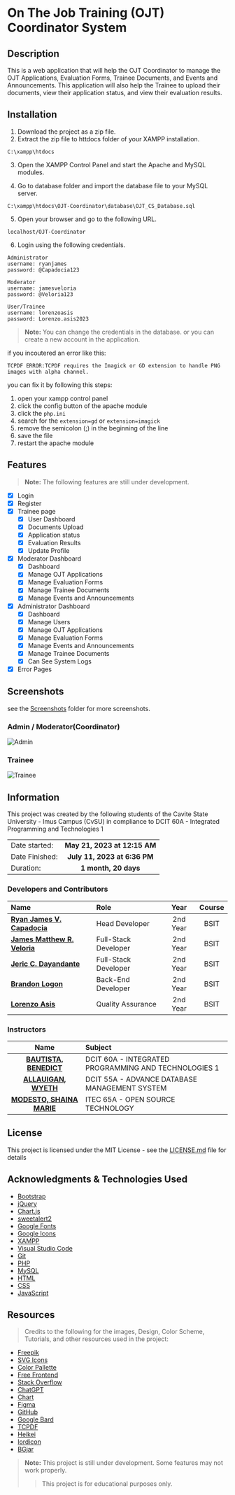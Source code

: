 # On The Job Training (OJT) Coordinator System
## Description
This is a web application that will help the OJT Coordinator to manage the OJT Applications, Evaluation Forms, Trainee Documents, and Events and Announcements. This application will also help the Trainee to upload their documents, view their application status, and view their evaluation results.

## Installation
1. Download the project as a zip file.
2. Extract the zip file to httdocs folder of your XAMPP installation.
```
C:\xampp\htdocs
```
3. Open the XAMPP Control Panel and start the Apache and MySQL modules.

4. Go to database folder and import the database file to your MySQL server.
```
C:\xampp\htdocs\OJT-Coordinator\database\OJT_CS_Database.sql
```
5. Open your browser and go to the following URL.
```
localhost/OJT-Coordinator
```
6. Login using the following credentials.
```
Administrator
username: ryanjames
password: @Capadocia123

Moderator
username: jamesveloria
password: @Veloria123

User/Trainee
username: lorenzoasis
password: Lorenzo.asis2023

```
> **Note:** You can change the credentials in the database. or you can create a new account in the application.

if you incoutered an error like this:
```
TCPDF ERROR:TCPDF requires the Imagick or GD extension to handle PNG images with alpha channel.
```
you can fix it by following this steps:
1. open your xampp control panel
2. click the config button of the apache module
3. click the `php.ini`
4. search for the `extension=gd` or `extension=imagick`
5. remove the semicolon (;) in the beginning of the line
6. save the file
7. restart the apache module

## Features
> **Note:** The following features are still under development.

- [x] Login
- [x] Register
- [x] Trainee page
    - [x] User Dashboard
    - [x] Documents Upload
    - [x] Application status
    - [x] Evaluation Results
    - [x] Update Profile
- [x] Moderator Dashboard
    - [x] Dashboard
    - [x] Manage OJT Applications
    - [x] Manage Evaluation Forms
    - [x] Manage Trainee Documents
    - [x] Manage Events and Announcements
- [x] Administrator Dashboard
    - [x] Dashboard
    - [x] Manage Users
    - [x] Manage OJT Applications
    - [x] Manage Evaluation Forms
    - [x] Manage Events and Announcements
    - [x] Manage Trainee Documents
    - [x] Can See System Logs
- [x] Error Pages

## Screenshots
see the [Screenshots](./ScreenShots) folder for more screenshots.
### Admin / Moderator(Coordinator)
![Admin](./ScreenShots/Moderator%20Dashboard.png)
### Trainee
![Trainee](./ScreenShots/Trainee%20Dashboard.png)

## Information
This project was created by the following students of the Cavite State University - Imus Campus (CvSU) in compliance to DCIT 60A - Integrated Programming and Technologies 1

|       |        |
| :---  |  :---: |
| Date started:  | **May 21, 2023 at 12:15 AM** |
| Date Finished: | **July 11, 2023 at 6:36 PM** |
| Duration:      | **1 month, 20 days** |

### Developers and Contributors
<div align="center">

| Name | Role | Year | Course |
| :--- | :--- | :---: | :---: |
| [**Ryan James V. Capadocia**](https://github.com/Unknownplanet40) | Head Developer | 2nd Year | BSIT |
| [**James Matthew R. Veloria**](https://github.com/JamesVeloria16) | Full-Stack Developer | 2nd Year | BSIT |
| [**Jeric C. Dayandante**](https://github.com/kuya-G) | Full-Stack Developer | 2nd Year | BSIT 
| [**Brandon Logon**](#developers-and-contributors) | Back-End Developer | 2nd Year | BSIT |
| [**Lorenzo Asis**](#developers-and-contributors) | Quality Assurance | 2nd Year | BSIT |

</div>

### Instructors

| Name | Subject |
| :---: | :--- |
|[**BAUTISTA, BENEDICT**](#instructor) | DCIT 60A - INTEGRATED PROGRAMMING AND TECHNOLOGIES 1 |
|[**ALLAUIGAN, WYETH**](#instructor) | DCIT 55A - ADVANCE DATABASE MANAGEMENT SYSTEM |
| [**MODESTO, SHAINA MARIE**](#instructor) | ITEC 65A - OPEN SOURCE TECHNOLOGY |

## License
This project is licensed under the MIT License - see the [LICENSE.md](LICENSE.md) file for details


## Acknowledgments & Technologies Used
- [Bootstrap](https://getbootstrap.com/)
- [jQuery](https://jquery.com/)
- [Chart.js](https://www.chartjs.org/)
- [sweetalert2](https://sweetalert2.github.io/)
- [Google Fonts](https://fonts.google.com/)
- [Google Icons](https://fonts.google.com/icons)
- [XAMPP](https://www.apachefriends.org/download.html)
- [Visual Studio Code](https://code.visualstudio.com/download)
- [Git](https://git-scm.com/downloads)
- [PHP](https://www.php.net/downloads)
- [MySQL](https://www.mysql.com/downloads/)
- [HTML](https://html.com/)
- [CSS](https://www.w3.org/Style/CSS/Overview.en.html)
- [JavaScript](https://www.javascript.com/)


## Resources
> Credits to the following for the images, Design, Color Scheme, Tutorials, and other resources used in the project:

- [Freepik](https://www.freepik.com/)
- [SVG Icons](https://www.svgrepo.com/collection/iconsax-duotone-filled-icons)
- [Color Pallette](https://www.color-hex.com/color-palette/77108)
- [Free Frontend](https://freefrontend.com/)
- [Stack Overflow](https://stackoverflow.com/)
- [ChatGPT](https://chat.openai.com/)
- [Chart](https://www.chartjs.org/)
- [Figma](https://www.figma.com/)
- [GitHub](https://github.com/Unknownplanet40)
- [Google Bard](https://bard.google.com/)
- [TCPDF](https://tcpdf.org/)
- [Heikei](https://app.haikei.app/)
- [lordicon](https://lordicon.com/icons)
- [BGjar](https://bgjar.com/)



> **Note:** This project is still under development. Some features may not work properly.
>> This project is for educational purposes only.







